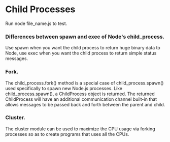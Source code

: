 # Child Processes
Run node file_name.js to test.

### Differences between spawn and exec of Node's child_process.
Use spawn when you want the child process to return huge binary data to Node, use exec when you want the child process to return simple status messages.

### Fork.
The child_process.fork() method is a special case of child_process.spawn() used specifically to spawn new Node.js processes. Like child_process.spawn(), a ChildProcess object is returned. The returned ChildProcess will have an additional communication channel built-in that allows messages to be passed back and forth between the parent and child.

### Cluster.
The cluster module can be used to maximize the CPU usage via forking processes so as to create programs that uses all the CPUs. 
